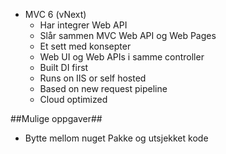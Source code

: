 - MVC 6 (vNext)
  - Har integrer Web API
  - Slår sammen MVC Web API og Web Pages
  - Et sett med konsepter
  - Web UI og Web APIs i samme controller
  - Built DI first
  - Runs on IIS or self hosted
  - Based on new request pipeline
  - Cloud optimized

##Mulige oppgaver##
  - Bytte mellom nuget Pakke og utsjekket kode

